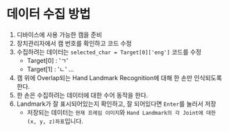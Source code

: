 # 데이터 수집 방법

1. 디바이스에 사용 가능한 캠을 준비
2. 장치관리자에서 캠 번호를 확인하고 코드 수정
3. 수집하려는 데이터는 `selected_char = Target[0]['eng']` 코드를 수정
    - Target[0] : 'ㄱ'
    - Target[1] : 'ㄴ' ...
4. 캠 위에 Overlap되는 Hand Landmark Recognition에 대해 한 손만 인식되도록 한다.
5. 한 손은 수집하려는 데이터에 대한 수어 동작을 한다.
6. Landmark가 잘 표시되어있는지 확인하고, 잘 되어있다면 `Enter`를 눌러서 저장
    - 저장되는 데이터는 `현재 프레임 이미지`와 `Hand Landmark의 각 Joint에 대한 (x, y, z)좌표`입니다.


